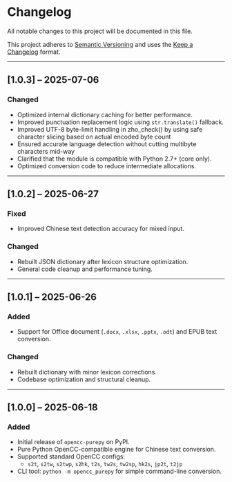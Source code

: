 # Changelog

All notable changes to this project will be documented in this file.

This project adheres to [Semantic Versioning](https://semver.org/spec/v2.0.0.html) and uses the [Keep a Changelog](https://keepachangelog.com/en/1.0.0/) format.

---

## [1.0.3] – 2025-07-06
### Changed
- Optimized internal dictionary caching for better performance.
- Improved punctuation replacement logic using `str.translate()` fallback.
- Improved UTF-8 byte-limit handling in zho_check() by using safe character slicing based on actual encoded byte count
- Ensured accurate language detection without cutting multibyte characters mid-way
- Clarified that the module is compatible with Python 2.7+ (core only).
- Optimized conversion code to reduce intermediate allocations.

---

## [1.0.2] – 2025-06-27
### Fixed
- Improved Chinese text detection accuracy for mixed input.

### Changed
- Rebuilt JSON dictionary after lexicon structure optimization.
- General code cleanup and performance tuning.

---

## [1.0.1] – 2025-06-26
### Added
- Support for Office document (`.docx`, `.xlsx`, `.pptx`, `.odt`) and EPUB text conversion.

### Changed
- Rebuilt dictionary with minor lexicon corrections.
- Codebase optimization and structural cleanup.

---

## [1.0.0] – 2025-06-18
### Added
- Initial release of `opencc-purepy` on PyPI.
- Pure Python OpenCC-compatible engine for Chinese text conversion.
- Supported standard OpenCC configs:
  - `s2t`, `s2tw`, `s2twp`, `s2hk`, `t2s`, `tw2s`, `tw2sp`, `hk2s`, `jp2t`, `t2jp`
- CLI tool: `python -m opencc_purepy` for simple command-line conversion.

